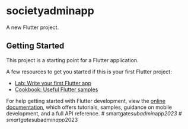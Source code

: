 # societyadminapp

A new Flutter project.

## Getting Started

This project is a starting point for a Flutter application.

A few resources to get you started if this is your first Flutter project:

- [Lab: Write your first Flutter app](https://docs.flutter.dev/get-started/codelab)
- [Cookbook: Useful Flutter samples](https://docs.flutter.dev/cookbook)

For help getting started with Flutter development, view the
[online documentation](https://docs.flutter.dev/), which offers tutorials,
samples, guidance on mobile development, and a full API reference.
#   s m a r t g a t e _ s u b a d m i n _ a p p _ 2 0 2 3  
 #   s m a r t g a t e _ s u b a d m i n _ a p p _ 2 0 2 3  
 